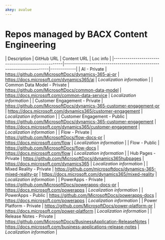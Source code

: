 ```yaml
---
akey: avalue
---
```


# Repos managed by BACX Content Engineering

| Description                                        | GitHub URL                                                           | Content URL | Loc info |
|----------------------------------------------------|----------------------------------------------------------------------|-------------|
| AI - Private                                       | https://github.com/MicrosoftDocs/dynamics-365-ai-pr                  | https://docs.microsoft.com/dynamics365/ai | *Localization information* |
| Common Data Model - Private                        | https://github.com/MicrosoftDocs/common-data-model                   | https://docs.microsoft.com/common-data-service | *Localization information* |
| Customer Engagement - Private                      | https://github.com/MicrosoftDocs/dynamics-365-customer-engagement-pr | https://docs.microsoft.com/dynamics365/customer-engagement | *Localization information* |
| Customer Engagement - Public                       | https://github.com/MicrosoftDocs/dynamics-365-customer-engagement    | https://docs.microsoft.com/dynamics365/customer-engagement | *Localization information* |
| Flow - Private                                     | https://github.com/MicrosoftDocs/flow-docs-pr                        | https://docs.microsoft.com/flow | *Localization information* |
| Flow - Public                                      | https://github.com/MicrosoftDocs/flow-docs                           | https://docs.microsoft.com/flow | *Localization information* |
| Hub Pages - Private                                | https://github.com/MicrosoftDocs/dynamics365hubpages                 | https://docs.microsoft.com/dynamics365 | *Localization information* |
| Mixed Reality - Private                            | https://github.com/microsoftdocs/dynamics-365-mixed-reality-pr       | https://docs.microsoft.com/dynamics365/mixed-reality | *Localization information* |
| PowerApps - Private                                | https://github.com/MicrosoftDocs/powerapps-docs-pr                   | https://docs.microsoft.com/powerapps | *Localization information* |
| PowerApps - Public                                 | https://github.com/MicrosoftDocs/powerapps-docs                      | https://docs.microsoft.com/powerapps | *Localization information* |
| Power Platform - Private                           | https://github.com/MicrosoftDocs/power-platform-pr                   | https://docs.microsoft.com/power-platform | *Localization information* |
| Release Notes - Private                            | https://github.com/MicrosoftDocs/BusinessApplication-ReleaseNotes    | https://docs.microsoft.com/business-applications-release-notes | *Localization information* |
